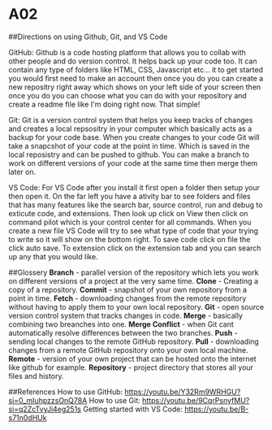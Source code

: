 # A02
##Directions on using Github, Git, and VS Code

GitHub: Github is a code hosting platform that allows you to collab with other people and do version control. It helps back up your code too. It can contain any type of folders like HTML, CSS, Javascript etc... it to get started you would first need to make an account then once you do you can create a new repositry right away which shows on your left side of your screen then once you do you can choose what you can do with your repository and create a readme file like I'm doing right now. That simple!

Git: Git is a version control system that helps you keep tracks of changes and creates a local repsositry in your computer which basically acts as a backup for your code base. When you create changes to your code Git will take a snapcshot of your code at the point in time. Which is saved in the local reposistry and can be pushed to github. You can make a branch to work on different versions of your code at the same time then merge them later on.

VS Code: For VS Code after you install it first open a folder then setup your then open it. On the far left you have a ativity bar to see folders and files that has many features like the search bar, source control, run and debug to exticute code, and extensions. Then look up click on View then click on command pilot which is your control center for all commands. When you create a new file VS Code will try to see what type of code that your trying to write so it will show on the bottom right. To save code click on file the click auto save. To extension click on the extension tab and you can search up any that you would like.

##Glossery
**Branch** - parallel version of the repository which lets you work on different versions of a project at the very same time.
**Clone** - Creating a copy of a repository.
**Commit** - snapshot of your own repository from a point in time.
**Fetch** - downloading changes from the remote repository without having to apply them to your own local repository.
**Git** - open source version control system that tracks changes in code.
**Merge** - basically combining two breanches into one.
**Merge Conflict** - when Git cant automatically resolve differences between the two branches.
**Push** - sending local changes to the remote GitHub repository.
**Pull** - downloading changes from a remote GitHub repository onto your own local machine.
**Remote** - version of your own project that can be hosted onto the internet like github for example.
**Repository** - project directory that stores all your files and history.

##References
How to use GitHub: https://youtu.be/Y32Rm9WRHGU?si=0_mIuhpzzsOnQ78A
How to use Git: https://youtu.be/9CqrPsnyfMU?si=q2ZcTvyJi4eg251s
Getting started with VS Code: https://youtu.be/B-s71n0dHUk
